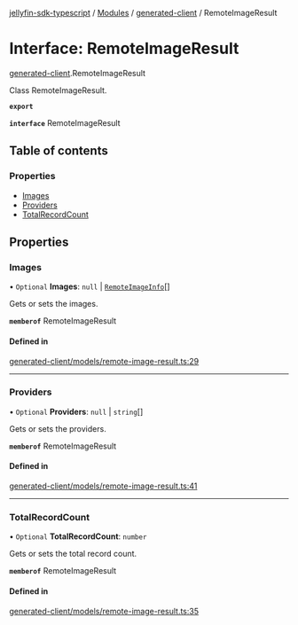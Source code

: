 [jellyfin-sdk-typescript](../README.md) / [Modules](../modules.md) / [generated-client](../modules/generated_client.md) / RemoteImageResult

# Interface: RemoteImageResult

[generated-client](../modules/generated_client.md).RemoteImageResult

Class RemoteImageResult.

**`export`**

**`interface`** RemoteImageResult

## Table of contents

### Properties

- [Images](generated_client.RemoteImageResult.md#images)
- [Providers](generated_client.RemoteImageResult.md#providers)
- [TotalRecordCount](generated_client.RemoteImageResult.md#totalrecordcount)

## Properties

### Images

• `Optional` **Images**: ``null`` \| [`RemoteImageInfo`](generated_client.RemoteImageInfo.md)[]

Gets or sets the images.

**`memberof`** RemoteImageResult

#### Defined in

[generated-client/models/remote-image-result.ts:29](https://github.com/thornbill/jellyfin-sdk-typescript/blob/46678c1/src/generated-client/models/remote-image-result.ts#L29)

___

### Providers

• `Optional` **Providers**: ``null`` \| `string`[]

Gets or sets the providers.

**`memberof`** RemoteImageResult

#### Defined in

[generated-client/models/remote-image-result.ts:41](https://github.com/thornbill/jellyfin-sdk-typescript/blob/46678c1/src/generated-client/models/remote-image-result.ts#L41)

___

### TotalRecordCount

• `Optional` **TotalRecordCount**: `number`

Gets or sets the total record count.

**`memberof`** RemoteImageResult

#### Defined in

[generated-client/models/remote-image-result.ts:35](https://github.com/thornbill/jellyfin-sdk-typescript/blob/46678c1/src/generated-client/models/remote-image-result.ts#L35)
